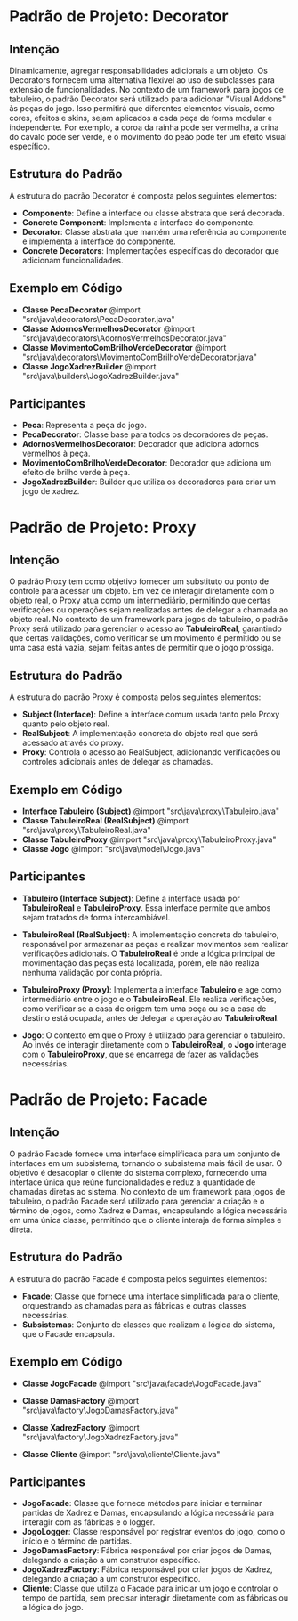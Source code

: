 # Padrão de Projeto: Decorator

## Intenção

Dinamicamente, agregar responsabilidades adicionais a um objeto. Os Decorators fornecem uma alternativa flexível ao uso de subclasses para extensão de funcionalidades. No contexto de um framework para jogos de tabuleiro, o padrão Decorator será utilizado para adicionar "Visual Addons" às peças do jogo. Isso permitirá que diferentes elementos visuais, como cores, efeitos e skins, sejam aplicados a cada peça de forma modular e independente. Por exemplo, a coroa da rainha pode ser vermelha, a crina do cavalo pode ser verde, e o movimento do peão pode ter um efeito visual específico.

## Estrutura do Padrão

A estrutura do padrão Decorator é composta pelos seguintes elementos:

- **Componente**: Define a interface ou classe abstrata que será decorada.
- **Concrete Component**: Implementa a interface do componente.
- **Decorator**: Classe abstrata que mantém uma referência ao componente e implementa a interface do componente.
- **Concrete Decorators**: Implementações específicas do decorador que adicionam funcionalidades.

## Exemplo em Código

- **Classe PecaDecorator**
@import "src\java\decorators\PecaDecorator.java"
- **Classe AdornosVermelhosDecorator**
@import "src\java\decorators\AdornosVermelhosDecorator.java"
- **Classe MovimentoComBrilhoVerdeDecorator**
@import "src\java\decorators\MovimentoComBrilhoVerdeDecorator.java"
- **Classe JogoXadrezBuilder**
@import "src\java\builders\JogoXadrezBuilder.java"


## Participantes
- **Peca**: Representa a peça do jogo.
- **PecaDecorator**: Classe base para todos os decoradores de peças.
- **AdornosVermelhosDecorator**: Decorador que adiciona adornos vermelhos à peça.
- **MovimentoComBrilhoVerdeDecorator**: Decorador que adiciona um efeito de brilho verde à peça.
- **JogoXadrezBuilder**: Builder que utiliza os decoradores para criar um jogo de xadrez.


# Padrão de Projeto: Proxy

## Intenção

O padrão Proxy tem como objetivo fornecer um substituto ou ponto de controle para acessar um objeto. Em vez de interagir diretamente com o objeto real, o Proxy atua como um intermediário, permitindo que certas verificações ou operações sejam realizadas antes de delegar a chamada ao objeto real. No contexto de um framework para jogos de tabuleiro, o padrão Proxy será utilizado para gerenciar o acesso ao **TabuleiroReal**, garantindo que certas validações, como verificar se um movimento é permitido ou se uma casa está vazia, sejam feitas antes de permitir que o jogo prossiga.

## Estrutura do Padrão

A estrutura do padrão Proxy é composta pelos seguintes elementos:

- **Subject (Interface)**: Define a interface comum usada tanto pelo Proxy quanto pelo objeto real.
- **RealSubject**: A implementação concreta do objeto real que será acessado através do proxy.
- **Proxy**: Controla o acesso ao RealSubject, adicionando verificações ou controles adicionais antes de delegar as chamadas.

## Exemplo em Código

- **Interface Tabuleiro (Subject)**
@import "src\java\proxy\Tabuleiro.java"
- **Classe TabuleiroReal (RealSubject)**
@import "src\java\proxy\TabuleiroReal.java"
- **Classe TabuleiroProxy**
@import "src\java\proxy\TabuleiroProxy.java"
- **Classe Jogo**
@import "src\java\model\Jogo.java"

## Participantes

- **Tabuleiro (Interface Subject)**: Define a interface usada por **TabuleiroReal** e **TabuleiroProxy**. Essa interface permite que ambos sejam tratados de forma intercambiável.
  
- **TabuleiroReal (RealSubject)**: A implementação concreta do tabuleiro, responsável por armazenar as peças e realizar movimentos sem realizar verificações adicionais. O **TabuleiroReal** é onde a lógica principal de movimentação das peças está localizada, porém, ele não realiza nenhuma validação por conta própria.
  
- **TabuleiroProxy (Proxy)**: Implementa a interface **Tabuleiro** e age como intermediário entre o jogo e o **TabuleiroReal**. Ele realiza verificações, como verificar se a casa de origem tem uma peça ou se a casa de destino está ocupada, antes de delegar a operação ao **TabuleiroReal**.

- **Jogo**: O contexto em que o Proxy é utilizado para gerenciar o tabuleiro. Ao invés de interagir diretamente com o **TabuleiroReal**, o **Jogo** interage com o **TabuleiroProxy**, que se encarrega de fazer as validações necessárias.


# Padrão de Projeto: Facade

## Intenção

O padrão Facade fornece uma interface simplificada para um conjunto de interfaces em um subsistema, tornando o subsistema mais fácil de usar. O objetivo é desacoplar o cliente do sistema complexo, fornecendo uma interface única que reúne funcionalidades e reduz a quantidade de chamadas diretas ao sistema. No contexto de um framework para jogos de tabuleiro, o padrão Facade será utilizado para gerenciar a criação e o término de jogos, como Xadrez e Damas, encapsulando a lógica necessária em uma única classe, permitindo que o cliente interaja de forma simples e direta.

## Estrutura do Padrão

A estrutura do padrão Facade é composta pelos seguintes elementos:

- **Facade**: Classe que fornece uma interface simplificada para o cliente, orquestrando as chamadas para as fábricas e outras classes necessárias.
- **Subsistemas**: Conjunto de classes que realizam a lógica do sistema, que o Facade encapsula.

## Exemplo em Código

- **Classe JogoFacade**
@import "src\java\facade\JogoFacade.java"

- **Classe DamasFactory**
@import "src\java\factory\JogoDamasFactory.java"

- **Classe XadrezFactory**
@import "src\java\factory\JogoXadrezFactory.java"

- **Classe Cliente**
@import "src\java\cliente\Cliente.java"

## Participantes

- **JogoFacade**: Classe que fornece métodos para iniciar e terminar partidas de Xadrez e Damas, encapsulando a lógica necessária para interagir com as fábricas e o logger.
- **JogoLogger**: Classe responsável por registrar eventos do jogo, como o início e o término de partidas.
- **JogoDamasFactory**: Fábrica responsável por criar jogos de Damas, delegando a criação a um construtor específico.
- **JogoXadrezFactory**: Fábrica responsável por criar jogos de Xadrez, delegando a criação a um construtor específico.
- **Cliente**: Classe que utiliza o Facade para iniciar um jogo e controlar o tempo de partida, sem precisar interagir diretamente com as fábricas ou a lógica do jogo.
